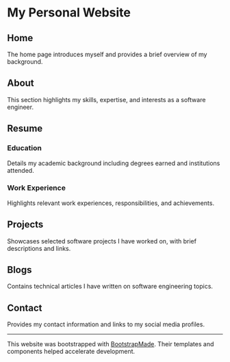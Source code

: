 # My Personal Website

## Home

The home page introduces myself and provides a brief overview of my background.

## About

This section highlights my skills, expertise, and interests as a software engineer.

## Resume

### Education

Details my academic background including degrees earned and institutions attended.

### Work Experience 

Highlights relevant work experiences, responsibilities, and achievements.

## Projects

Showcases selected software projects I have worked on, with brief descriptions and links.

## Blogs

Contains technical articles I have written on software engineering topics.

## Contact

Provides my contact information and links to my social media profiles. 

---

This website was bootstrapped with [BootstrapMade](https://bootstrapmade.com/). Their templates and components helped accelerate development.
